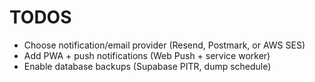 # TODOS

- Choose notification/email provider (Resend, Postmark, or AWS SES)
- Add PWA + push notifications (Web Push + service worker)
- Enable database backups (Supabase PITR, dump schedule)
